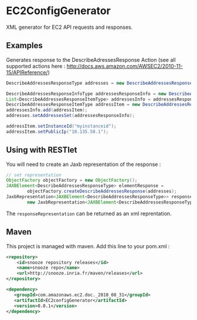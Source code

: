 EC2ConfigGenerator
==================

XML generator for EC2 API requests and responses.

## Examples

Generates response to the DescribeAdressesResponse Action (see all supported actions here : http://docs.aws.amazon.com/AWSEC2/2010-11-15/APIReference/)

```java
DescribeAddressesResponseType addresses = new DescribeAddressesResponseType();

DescribeAddressesResponseInfoType addressesResponseInfo = new DescribeAddressesResponseInfoType();
List<DescribeAddressesResponseItemType> addressesInfo = addressesResponseInfo.getItem();
DescribeAddressesResponseItemType addressItem = new DescribeAddressesResponseItemType();
addressesInfo.add(addressItem);
addresses.setAddressesSet(addressesResponseInfo);

addressItem.setInstanceId("myinstanceid");
addressItem.setPublicIp("10.135.58.1");
```

## Using with RESTlet

You will need to create an Jaxb representation of the response : 

```java
// set representation
ObjectFactory objectFactory = new ObjectFactory();
JAXBElement<DescribeAddressesResponseType> elementResponse =
        objectFactory.createDescribeAddressesResponse(addresses);
JaxbRepresentation<JAXBElement<DescribeAddressesResponseType>> responseRepresentation =
        new JaxbRepresentation<JAXBElement<DescribeAddressesResponseType>>(elementResponse);
```

The `responseRepresentation` can be returned as an xml reprentation.

## Maven

This project is managed with maven. Add this line to your pom.xml : 

```xml
<repository>
    <id>snooze repository releases</id>
    <name>snooze repo</name>
    <url>http://snooze.inria.fr/maven/releases</url>
</repository>
```


```xml
<dependency>
   <groupId>com.amazonaws.ec2.doc._2010_08_31</groupId>
   <artifactId>EC2configGenerator</artifactId>
   <version>0.0.1</version>
</dependency>
```
